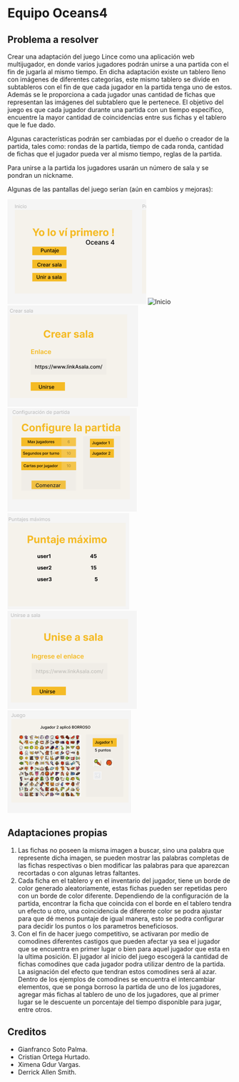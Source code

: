 # Equipo Oceans4

## Problema a resolver

Crear una adaptación del juego Lince como una aplicación web multijugador, en donde varios jugadores podrán unirse a una partida con el fin de jugarla al mismo tiempo. En dicha adaptación existe un tablero lleno con imágenes de diferentes categorías, este mismo tablero se divide en subtableros con el fin de que cada jugador en la partida tenga uno de estos. Además se le proporciona a cada jugador unas cantidad de fichas que representan las imágenes del subtablero que le pertenece. El objetivo del juego es que cada jugador durante una partida con un tiempo específico, encuentre la mayor cantidad de coincidencias entre sus fichas y el tablero que le fue dado.

Algunas características podrán ser cambiadas por el dueño o creador de la partida, tales como: rondas de la partida, tiempo de cada ronda, cantidad de fichas que el jugador pueda ver al mismo tiempo, reglas de la partida.

Para unirse a la partida los jugadores usarán un número de sala y se pondran un nickname.

Algunas de las pantallas del juego serían (aún en cambios y mejoras):

![Inicio](./design/wireframe_inicio.png)
![Inicio](![Inicio](./design/wireframe_inicio.png))
![Crear sala](./design/wireframe_crear_sala.png)
![Configurar partida](./design/wireframe_configuracion.png)
![Puntajes máximos](./design/wireframe_puntajes.png)
![Unirse a sala](./design/wireframe_unir_sala.png)
![Juego](./design/wireframe_juego.png)

## Adaptaciones propias

1. Las fichas no poseen la misma imagen a buscar, sino una palabra que represente dicha imagen, se pueden mostrar las palabras completas de las fichas respectivas
o bien modificar las palabras para que aparezcan recortadas o con algunas letras faltantes.
2. Cada ficha en el tablero y en el inventario del jugador, tiene un borde de color generado aleatoriamente, estas fichas pueden ser repetidas pero con un borde de color diferente. Dependiendo de la configuración de la partida, encontrar la ficha que coincida con el borde en el tablero tendra un efecto u otro, una coincidencia de diferente color se podra ajustar para que dé menos puntaje de igual manera, esto se podra configurar para decidir los puntos o los parametros beneficiosos.
3. Con el fin de hacer juego competitivo, se activaran por medio de comodines diferentes castigos que pueden afectar ya sea el jugador que se encuentra en primer lugar o bien para aquel jugador que esta en la ultima posición.
El jugador al inicio del juego escogerá la cantidad de fichas comodínes que cada jugador podra utilizar dentro de la partida. La asignación del efecto que tendran estos comodines será al azar.
Dentro de los ejemplos de comodines se encuentra el intercambiar elementos, que se ponga borroso la partida de uno de los jugadores, agregar más fichas al tablero de uno de los jugadores, que al primer lugar se le descuente un porcentaje del tiempo disponible para jugar, entre otros.

## Creditos

* Gianfranco Soto Palma.
* Cristian Ortega Hurtado.
* Ximena Gdur Vargas.
* Derrick Allen Smith.
